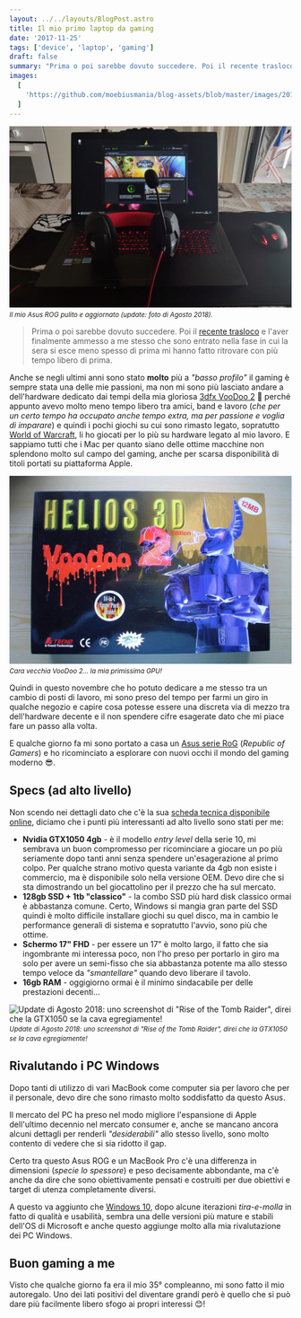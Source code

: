 ```yaml
---
layout: ../../layouts/BlogPost.astro
title: Il mio primo laptop da gaming
date: '2017-11-25'
tags: ['device', 'laptop', 'gaming']
draft: false
summary: "Prima o poi sarebbe dovuto succedere. Poi il recente trasloco e l'aver finalmente ammesso a me stesso che sono entrato nella fase in cui la sera si esce meno spesso di prima mi hanno fatto ritrovare con più tempo libero di prima."
images:
  [
    'https://github.com/moebiusmania/blog-assets/blob/master/images/2017/IMG_20180812_191827.jpeg?raw=true',
  ]
---
```


![Il mio Asus ROG pulito e aggiornato (update: foto di Agosto 2018).](https://github.com/moebiusmania/blog-assets/blob/master/images/2017/IMG_20180812_191827.jpeg?raw=true)<small>_Il mio Asus ROG pulito e aggiornato (update: foto di Agosto 2018)._</small>

> Prima o poi sarebbe dovuto succedere. Poi il [recente trasloco](/post/dvd-soprammobili) e l'aver finalmente ammesso a me stesso che sono entrato nella fase in cui la sera si esce meno spesso di prima mi hanno fatto ritrovare con più tempo libero di prima.

Anche se negli ultimi anni sono stato **molto** più a _"basso profilo"_ il gaming è sempre stata una delle mie passioni, ma non mi sono più lasciato andare a dell'hardware dedicato dai tempi della mia gloriosa [3dfx VooDoo 2](https://it.wikipedia.org/wiki/Voodoo_2) 🤣 perché appunto avevo molto meno tempo libero tra amici, band e lavoro (_che per un certo tempo ha occupato anche tempo extra, ma per passione e voglia di imparare_) e quindi i pochi giochi su cui sono rimasto legato, sopratutto [World of Warcraft](https://worldofwarcraft.com/it-it/), li ho giocati per lo più su hardware legato al mio lavoro. E sappiamo tutti che i Mac per quanto siano delle ottime macchine non splendono molto sul campo del gaming, anche per scarsa disponibilità di titoli portati su piattaforma Apple.

![Cara vecchia VooDoo 2... la mia primissima GPU!](https://github.com/moebiusmania/blog-assets/blob/master/images/2017/helios_v2_03.jpg?raw=true) <small>_Cara vecchia VooDoo 2... la mia primissima GPU!_</small>

Quindi in questo novembre che ho potuto dedicare a me stesso tra un cambio di posti di lavoro, mi sono preso del tempo per farmi un giro in qualche negozio e capire cosa potesse essere una discreta via di mezzo tra dell'hardware decente e il non spendere cifre esagerate dato che mi piace fare un passo alla volta.

E qualche giorno fa mi sono portato a casa un [Asus serie RoG]() (_Republic of Gamers_) e ho ricominciato a esplorare con nuovi occhi il mondo del gaming moderno 😎.

## Specs (ad alto livello)

Non scendo nei dettagli dato che c'è la sua [scheda tecnica disponibile online](), diciamo che i punti più interessanti ad alto livello sono stati per me:

- **Nvidia GTX1050 4gb** - è il modello _entry level_ della serie 10, mi sembrava un buon compromesso per ricominciare a giocare un po più seriamente dopo tanti anni senza spendere un'esagerazione al primo colpo. Per qualche strano motivo questa variante da 4gb non esiste i commercio, ma è disponibile solo nella versione OEM. Devo dire che si sta dimostrando un bel giocattolino per il prezzo che ha sul mercato.
- **128gb SSD + 1tb "classico"** - la combo SSD più hard disk classico ormai è abbastanza comune. Certo, Windows si mangia gran parte del SSD quindi è molto difficile installare giochi su quel disco, ma in cambio le performance generali di sistema e sopratutto l'avvio, sono più che ottime.
- **Schermo 17" FHD** - per essere un 17" è molto largo, il fatto che sia ingombrante mi interessa poco, non l'ho preso per portarlo in giro ma solo per avere un semi-fisso che sia abbastanza potente ma allo stesso tempo veloce da _"smantellare"_ quando devo liberare il tavolo.
- **16gb RAM** - oggigiorno ormai è il minimo sindacabile per delle prestazioni decenti...

![Update di Agosto 2018: uno screenshot di "Rise of the Tomb Raider", direi che la GTX1050 se la cava egregiamente!](https://github.com/moebiusmania/blog-assets/blob/master/images/2017/rotb1.png?raw=true)<small>_Update di Agosto 2018: uno screenshot di "Rise of the Tomb Raider", direi che la GTX1050 se la cava egregiamente!_</small>

## Rivalutando i PC Windows

Dopo tanti di utilizzo di vari MacBook come computer sia per lavoro che per il personale, devo dire che sono rimasto molto soddisfatto da questo Asus.

Il mercato del PC ha preso nel modo migliore l'espansione di Apple dell'ultimo decennio nel mercato consumer e, anche se mancano ancora alcuni dettagli per renderli _"desiderabili"_ allo stesso livello, sono molto contento di vedere che si sia ridotto il gap.

Certo tra questo Asus ROG e un MacBook Pro c'è una differenza in dimensioni (_specie lo spessore_) e peso decisamente abbondante, ma c'è anche da dire che sono obiettivamente pensati e costruiti per due obiettivi e target di utenza completamente diversi.

A questo va aggiunto che [Windows 10](https://it.wikipedia.org/wiki/Windows_10), dopo alcune iterazioni _tira-e-molla_ in fatto di qualità e usabilità, sembra una delle versioni più mature e stabili dell'OS di Microsoft e anche questo aggiunge molto alla mia rivalutazione dei PC Windows.

## Buon gaming a me

Visto che qualche giorno fa era il mio 35° compleanno, mi sono fatto il mio autoregalo. Uno dei lati positivi del diventare grandi però è quello che si può dare più facilmente libero sfogo ai propri interessi 😊!
